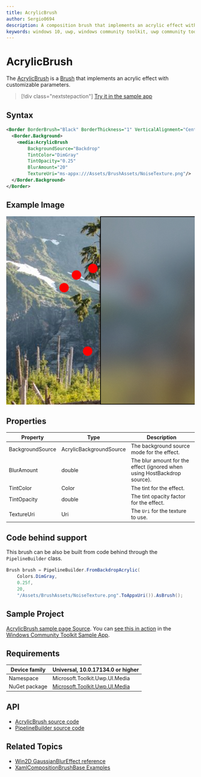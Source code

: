 ```yaml
---
title: AcrylicBrush
author: Sergio0694
description: A composition brush that implements an acrylic effect with customizable parameters.
keywords: windows 10, uwp, windows community toolkit, uwp community toolkit, uwp toolkit, brush, backdrop, blur, win2d, composition
---
```


# AcrylicBrush

The [AcrylicBrush](https://docs.microsoft.com/dotnet/api/microsoft.toolkit.uwp.ui.media.acrylicbrush) is a [Brush](https://docs.microsoft.com/uwp/api/windows.ui.xaml.media.brush) that implements an acrylic effect with customizable parameters.

> [!div class="nextstepaction"]
> [Try it in the sample app](uwpct://Brushes?sample=AcrylicBrush)

## Syntax

```xml
<Border BorderBrush="Black" BorderThickness="1" VerticalAlignment="Center" HorizontalAlignment="Center" Width="400" Height="400">
  <Border.Background>
    <media:AcrylicBrush
        BackgroundSource="Backdrop"
        TintColor="DimGray"
        TintOpacity="0.25"
        BlurAmount="20"
        TextureUri="ms-appx:///Assets/BrushAssets/NoiseTexture.png"/>
  </Border.Background>
</Border>
```

## Example Image

![Acrylic brush](../resources/images/Brushes/AcrylicBrush.jpg "Acrylic brush")

## Properties

| Property | Type | Description |
| -- | -- | -- |
| BackgroundSource | AcrylicBackgroundSource | The background source mode for the effect. |
| BlurAmount | double | The blur amount for the effect (ignored when using HostBackdrop source). |
| TintColor | Color | The tint for the effect. |
| TintOpacity | double | The tint opacity factor for the effect. |
| TextureUri | Uri | The `Uri` for the texture to use. |

## Code behind support

This brush can be also be built from code behind through the `PipelineBuilder` class.

```csharp
Brush brush = PipelineBuilder.FromBackdropAcrylic(
    Colors.DimGray,
    0.25f,
    20,
    "/Assets/BrushAssets/NoiseTexture.png".ToAppxUri()).AsBrush();
```

## Sample Project

[AcrylicBrush sample page Source](https://github.com/Microsoft/WindowsCommunityToolkit//tree/master/Microsoft.Toolkit.Uwp.SampleApp/SamplePages/AcrylicBrush). You can [see this in action](uwpct://Brushes?sample=AcrylicBrush) in the [Windows Community Toolkit Sample App](http://aka.ms/uwptoolkitapp).

## Requirements

| Device family | Universal, 10.0.17134.0 or higher |
| --- | --- |
| Namespace | Microsoft.Toolkit.Uwp.UI.Media |
| NuGet package | [Microsoft.Toolkit.Uwp.UI.Media](https://www.nuget.org/packages/Microsoft.Toolkit.Uwp.UI.Media/) |

## API

* [AcrylicBrush source code](https://github.com/windows-toolkit/WindowsCommunityToolkit/blob/master/Microsoft.Toolkit.Uwp.UI.Media/Brushes/AcrylicBrush.cs)
* [PipelineBuilder source code](https://github.com/windows-toolkit/WindowsCommunityToolkit/blob/master/Microsoft.Toolkit.Uwp.UI.Media/Pipelines/PipelineBuilder.cs)

## Related Topics

* [Win2D GaussianBlurEffect reference](http://microsoft.github.io/Win2D/html/T_Microsoft_Graphics_Canvas_Effects_GaussianBlurEffect.htm)
* [XamlCompositionBrushBase Examples](https://docs.microsoft.com/uwp/api/windows.ui.xaml.media.xamlcompositionbrushbase#examples)

